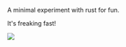 A minimal experiment with rust for fun.

It's freaking fast! 

![](https://i.imgur.com/e5ayfMo.png)
